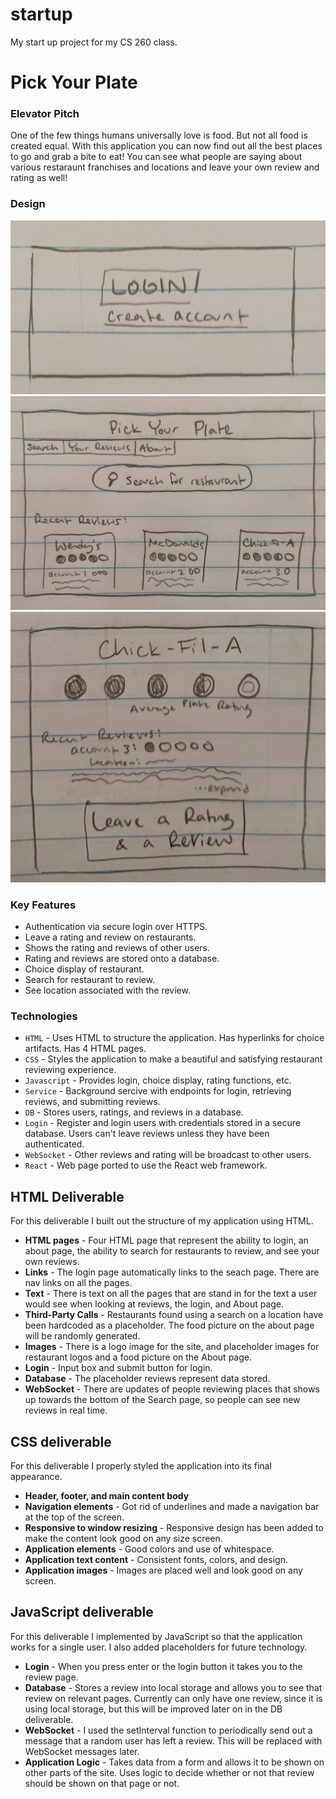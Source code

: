 # startup
My start up project for my CS 260 class.
# Pick Your Plate

### Elevator Pitch
One of the few things humans universally love is food. But not all food is created equal. With this application you can now find out all the best places to go and grab a bite to eat! You can see what people are saying about various restaraunt franchises and locations and leave your own review and rating as well!
### Design
![Startup login image](/public/Images/Startup%20-%20Login.jpg)
![Startup image of main page](/public/Images/Startup%20-%20Main.jpg)
![Startup image of page to leave review](/public/Images/Startup%20-%20Review.jpg)
### Key Features
- Authentication via secure login over HTTPS.
- Leave a rating and review on restaurants.
- Shows the rating and reviews of other users.
- Rating and reviews are stored onto a database.
- Choice display of restaurant.
- Search for restaurant to review.
- See location associated with the review.

### Technologies
- `HTML` - Uses HTML to structure the application. Has hyperlinks for choice artifacts. Has 4 HTML pages.
- `CSS` - Styles the application to make a beautiful and satisfying restaurant reviewing experience.
- `Javascript` - Provides login, choice display, rating functions, etc.
- `Service` - Background sercive with endpoints for login, retrieving reviews, and submitting reviews.
- `DB` - Stores users, ratings, and reviews in a database.
- `Login` - Register and login users with credentials stored in a secure database.  Users can't leave reviews unless they have been authenticated.
- `WebSocket` - Other reviews and rating will be broadcast to other users.
- `React` - Web page ported to use the React web framework.

## HTML Deliverable

For this deliverable I built out the structure of my application using HTML.

- **HTML pages** - Four HTML page that represent the ability to login, an about page, the ability to search for restaurants to review, and see your own reviews.
- **Links** - The login page automatically links to the seach page. There are nav links on all the pages.
- **Text** - There is text on all the pages that are stand in for the text a user would see when looking at reviews, the login, and About page.
- **Third-Party Calls** - Restaurants found using a search on a location have been hardcoded as a placeholder. The food picture on the about page will be randomly generated.
- **Images** - There is a logo image for the site, and placeholder images for restaurant logos and a food picture on the About page.
- **Login** - Input box and submit button for login.
- **Database** - The placeholder reviews represent data stored.
- **WebSocket** - There are updates of people reviewing places that shows up towards the bottom of the Search page, so people can see new reviews in real time.

## CSS deliverable

For this deliverable I properly styled the application into its final appearance.

- **Header, footer, and main content body**
- **Navigation elements** - Got rid of underlines and made a navigation bar at the top of the screen.
- **Responsive to window resizing** - Responsive design has been added to make the content look good on any size screen.
- **Application elements** - Good colors and use of whitespace.
- **Application text content** - Consistent fonts, colors, and design.
- **Application images** - Images are placed well and look good on any screen.

## JavaScript deliverable

For this deliverable I implemented by JavaScript so that the application works for a single user. I also added placeholders for future technology.

- **Login** - When you press enter or the login button it takes you to the review page.
- **Database** - Stores a review into local storage and allows you to see that review on relevant pages. Currently can only have one review, since it is using local storage, but this will be improved later on in the DB deliverable.
- **WebSocket** - I used the setInterval function to periodically send out a message that a random user has left a review. This will be replaced with WebSocket messages later.
- **Application Logic** - Takes data from a form and allows it to be shown on other parts of the site. Uses logic to decide whether or not that review should be shown on that page or not.